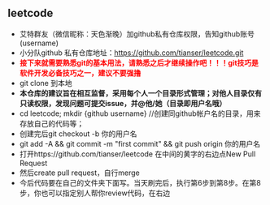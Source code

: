 ## leetcode
  
  - 艾特群友（微信昵称：天色渐晚）加github私有仓库权限，告知github账号(username)
  - 小分队github 私有仓库地址：https://github.com/tianser/leetcode.git
  - <font color=#FF0000>**接下来就需要熟悉git的基本用法，请熟悉之后才继续操作吧！！！git技巧是软件开发必备技巧之一，建议不要强撸**</font>
  - git clone 到本地
  - **本仓库的建议旨在相互监督，采用每个人一个目录形式管理；对他人目录仅有只读权限，发现问题可提交issue，并@他/她（目录即用户名哦）**
  - cd leetcode; mkdir {github username}  //创建同github帐户名的目录，用来存放自己的代码等；
  - 创建完后git checkout -b 你的用户名
  - git add -A && git commit -m "first commit" && git push origin 你的用户名
  - 打开https://github.com/tianser/leetcode 在中间的黄字的右边点New Pull Request
  - 然后create pull request，自行merge
  - 今后代码要在自己的文件夹下面写。当天刷完后，执行第6步到第8步。在第8步，你也可以指定别人帮你review代码，在右边
